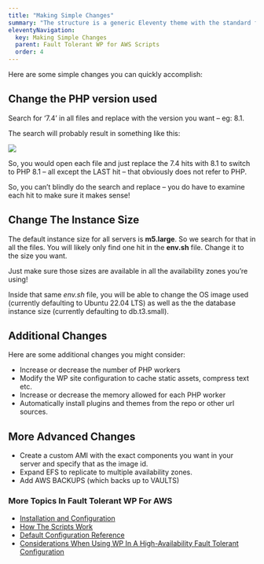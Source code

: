 ```yaml
---
title: "Making Simple Changes"
summary: "The structure is a generic Eleventy theme with the standard folder and file names."
eleventyNavigation:
  key: Making Simple Changes
  parent: Fault Tolerant WP for AWS Scripts
  order: 4
---
```


Here are some simple changes you can quickly accomplish:

## Change the PHP version used

Search for ‘7.4’ in all files and replace with the version you want – eg: 8.1.

The search will probably result in something like this:

[![](https://web.archive.org/web/20240304143931im_/https://wpclouddeploy.com/wp-content/uploads/2023/10/wpcd-wp-loadbalance-09.png)](https://web.archive.org/web/20240304143931/https://wpclouddeploy.com/wp-content/uploads/2023/10/wpcd-wp-loadbalance-09.png)

So, you would open each file and just replace the 7.4 hits with 8.1 to switch to PHP 8.1 – all except the LAST hit – that obviously does not refer to PHP.

So, you can’t blindly do the search and replace – you do have to examine each hit to make sure it makes sense!

## Change The Instance Size

The default instance size for all servers is **m5.large**. So we search for that in all the files. You will likely only find one hit in the **env.sh** file. Change it to the size you want.

Just make sure those sizes are available in all the availability zones you’re using!

Inside that same _env.sh_ file, you will be able to change the OS image used (currently defaulting to Ubuntu 22.04 LTS) as well as the the database instance size (currently defaulting to db.t3.small).

## Additional Changes

Here are some additional changes you might consider:

*   Increase or decrease the number of PHP workers
*   Modify the WP site configuration to cache static assets, compress text etc.
*   Increase or decrease the memory allowed for each PHP worker
*   Automatically install plugins and themes from the repo or other url sources.

## More Advanced Changes

*   Create a custom AMI with the exact components you want in your server and specify that as the image id.
*   Expand EFS to replicate to multiple availability zones.
*   Add AWS BACKUPS (which backs up to VAULTS)

### More Topics In Fault Tolerant WP For AWS

*   [Installation and Configuration](https://web.archive.org/web/20240304143931/https://wpclouddeploy.com/documentation/fault-tolerant-wp/installation-and-configuration/)
*   [How The Scripts Work](https://web.archive.org/web/20240304143931/https://wpclouddeploy.com/documentation/fault-tolerant-wp/how-the-scripts-work/)
*   [Default Configuration Reference](https://web.archive.org/web/20240304143931/https://wpclouddeploy.com/documentation/fault-tolerant-wp/default-configuration-reference/)
*   [Considerations When Using WP In A High-Availability Fault Tolerant Configuration](https://web.archive.org/web/20240304143931/https://wpclouddeploy.com/documentation/fault-tolerant-wp/considerations-when-using-wp-in-a-fault-tolerant-configuration/)
